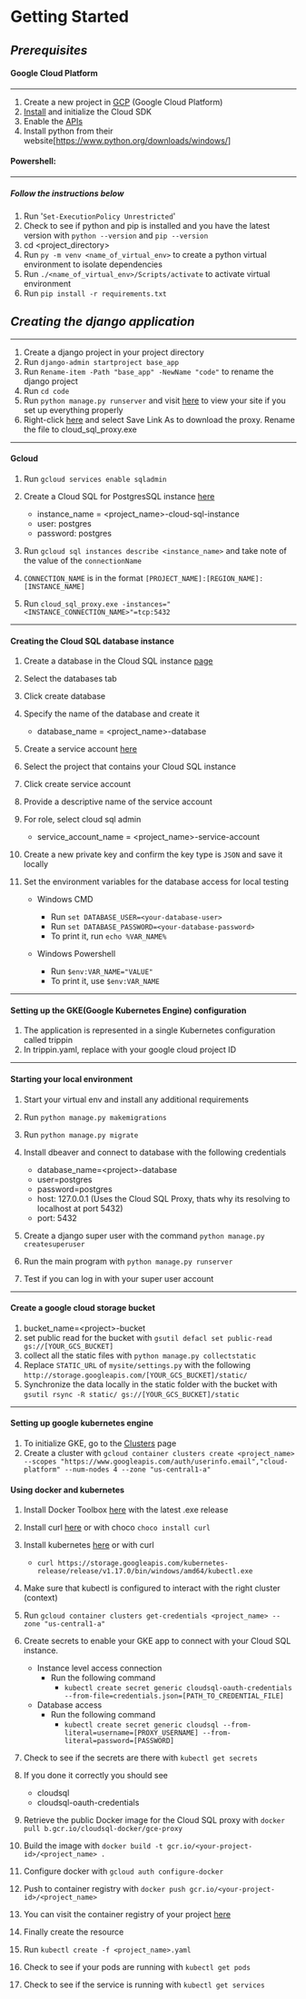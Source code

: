# Getting Started
## *Prerequisites*
#### Google Cloud Platform
***
1) Create a new project in [GCP](https://console.cloud.google.com/projectselector2/home/dashboard) (Google Cloud Platform)
2) [Install](https://cloud.google.com/sdk/docs/) and initialize the Cloud SDK
3) Enable the [APIs](https://console.cloud.google.com/flows/enableapi?apiid=datastore.googleapis.com,pubsub,storage_api,logging,plus)
4) Install python from their website[https://www.python.org/downloads/windows/]
#### Powershell:
***
##### Follow the instructions below
1) Run '`Set-ExecutionPolicy Unrestricted`'
2) Check to see if python and pip is installed and you have the latest version with `python --version` and `pip --version`
3) cd <project_directory>
4) Run `py -m venv <name_of_virtual_env>` to create a python virtual environment to isolate dependencies
5) Run `./<name_of_virtual_env>/Scripts/activate` to activate virtual environment
6) Run `pip install -r requirements.txt`

## *Creating the django application*
---
1) Create a django project in your project directory
2) Run `django-admin startproject base_app`
3) Run `Rename-item -Path "base_app" -NewName "code"` to rename the django project
4) Run `cd code`
5) Run `python manage.py runserver` and visit [here](http://127.0.0.1:8000/) to view your site if you set up everything properly
6) Right-click [here](https://dl.google.com/cloudsql/cloud_sql_proxy_x64.exe) and select Save Link As to download the proxy. Rename the file to cloud_sql_proxy.exe
***
#### Gcloud
1) Run `gcloud services enable sqladmin`
2) Create a Cloud SQL for PostgresSQL instance [here](https://cloud.google.com/sql/docs/postgres/create-instance)
    - instance_name = <project_name>-cloud-sql-instance
    - user: postgres
    - password: postgres

3) Run `gcloud sql instances describe <instance_name>` and take note of the value of the `connectionName`
4) `CONNECTION_NAME` is in the format `[PROJECT_NAME]:[REGION_NAME]:[INSTANCE_NAME]`
5) Run `cloud_sql_proxy.exe -instances="<INSTANCE_CONNECTION_NAME>"=tcp:5432`
***
#### Creating the Cloud SQL database instance
1) Create a database in the Cloud SQL instance [page](https://console.cloud.google.com/sql/instances)
2) Select the databases tab
3) Click create database
4) Specify the name of the database and create it
    - database_name = <project_name>-database

5) Create a service account [here](https://console.cloud.google.com/iam-admin/serviceaccounts/)
6) Select the project that contains your Cloud SQL instance
7) Click create service account
8) Provide a descriptive name of the service account
9) For role, select cloud sql admin
    - service_account_name = <project_name>-service-account
10) Create a new private key and confirm the key type is `JSON` and save it locally

11) Set the environment variables for the database access for local testing
    - Windows CMD
        - Run `set DATABASE_USER=<your-database-user>`
        - Run `set DATABASE_PASSWORD=<your-database-password>`
        - To print it, run `echo %VAR_NAME%`

    - Windows Powershell
        - Run `$env:VAR_NAME="VALUE"`
        - To print it, use `$env:VAR_NAME`
***
#### Setting up the GKE(Google Kubernetes Engine) configuration
1) The application is represented in a single Kubernetes configuration called trippin
2) In trippin.yaml, replace <your-project-id> with your google cloud project ID
***
#### Starting your local environment
1) Start your virtual env and install any additional requirements
2) Run `python manage.py makemigrations`
3) Run `python manage.py migrate`
4) Install dbeaver and connect to database with the following credentials
    - database_name=\<project>-database
    - user=postgres
    - password=postgres
    - host: 127.0.0.1 (Uses the Cloud SQL Proxy, thats why its resolving to localhost at port 5432)
    - port: 5432

5) Create a django super user with the command `python manage.py createsuperuser`
6) Run the main program with `python manage.py runserver`
7) Test if you can log in with your super user account
***
#### Create a google cloud storage bucket
1) bucket_name=\<project>-bucket
2) set public read for the bucket with `gsutil defacl set public-read gs://[YOUR_GCS_BUCKET]`
3) collect all the static files with `python manage.py collectstatic`
4) Replace `STATIC_URL` of `mysite/settings.py` with the following `http://storage.googleapis.com/[YOUR_GCS_BUCKET]/static/`
5) Synchronize the data locally in the static folder with the bucket with `gsutil rsync -R static/ gs://[YOUR_GCS_BUCKET]/static`
***

#### Setting up google kubernetes engine
1) To initialize GKE, go to the [Clusters](https://console.cloud.google.com/kubernetes/list) page
2) Create a cluster with `gcloud container clusters create <project_name> --scopes "https://www.googleapis.com/auth/userinfo.email","cloud-platform" --num-nodes 4 --zone "us-central1-a"`

#### Using docker and kubernetes
1) Install Docker Toolbox [here](https://github.com/docker/toolbox/releases) with the latest .exe release
2) Install curl [here](https://curl.haxx.se/download.html) or with choco `choco install curl`
3) Install kubernetes [here](https://kubernetes.io/docs/tasks/tools/install-kubectl/) or with curl 
    - `curl https://storage.googleapis.com/kubernetes-release/release/v1.17.0/bin/windows/amd64/kubectl.exe`

4) Make sure that kubectl is configured to interact with the right cluster (context)
5) Run `gcloud container clusters get-credentials <project_name> --zone "us-central1-a"`
6) Create secrets to enable your GKE app to connect with your Cloud SQL instance.
    - Instance level access connection
        - Run the following command 
            - `kubectl create secret generic cloudsql-oauth-credentials --from-file=credentials.json=[PATH_TO_CREDENTIAL_FILE]`
    - Database access
        - Run the following command
            - `kubectl create secret generic cloudsql --from-literal=username=[PROXY_USERNAME] --from-literal=password=[PASSWORD]`
7) Check to see if the secrets are there with `kubectl get secrets`
8) If you done it correctly you should see 
    - cloudsql
    - cloudsql-oauth-credentials


9) Retrieve the public Docker image for the Cloud SQL proxy with `docker pull b.gcr.io/cloudsql-docker/gce-proxy`
10) Build the image with `docker build -t gcr.io/<your-project-id>/<project_name> .`
11) Configure docker with `gcloud auth configure-docker`
12) Push to container registry with `docker push gcr.io/<your-project-id>/<project_name>`
13) You can visit the container registry of your project [here](https://cloud.google.com/container-registry/)
14) Finally create the resource
15) Run `kubectl create -f <project_name>.yaml`
16) Check to see if your pods are running with `kubectl get pods`
17) Check to see if the service is running with `kubectl get services`